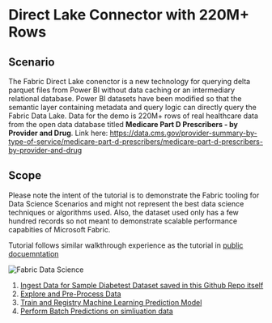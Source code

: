 # Direct Lake Connector with 220M+ Rows


## Scenario
The Fabric Direct Lake conenctor is a new technology for querying delta parquet files from Power BI without data caching or an intermediary relational database. Power BI datasets have been modified so that the semantic layer containing metadata and query logic can directly query the Fabric Data Lake. Data for the demo is 220M+ rows of real healthcare data from the open data database titled **Medicare Part D Prescribers - by Provider and Drug**. Link here: https://data.cms.gov/provider-summary-by-type-of-service/medicare-part-d-prescribers/medicare-part-d-prescribers-by-provider-and-drug 

## Scope
Please note the intent of the tutorial is to demonstrate the Fabric tooling for Data Science Scenarios and might not represent the best data science techniques or algorithms used. Also, the dataset used only has a few hundred records so not meant to demonstrate scalable performance capabities of Microsoft Fabric.

Tutorial follows similar walkthrough experience as the tutorial in [public docuemntation](https://learn.microsoft.com/en-us/fabric/data-science/tutorial-data-science-introduction)

![Fabric Data Science](./data-science-scenario.png)

1. [Ingest Data for Sample Diabetest Dataset saved in this Github Repo itself](./01-Ingest-Diabetes-Dataset-to-Lakehouse.ipynb)
2. [Explore and Pre-Process Data](./02-data-analysis-preprocess.ipynb)
3. [Train and Registry Machine Learning Prediction Model](./03-Train-Register-DiabetesPredictionModel.ipynb) 
4. [Perform Batch Predictions on simliuation data](./04-Perform-Diabetes-Batch-Predictions.ipynb)
